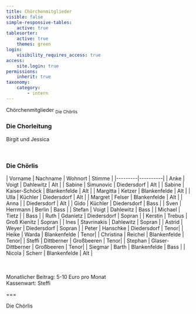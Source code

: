 ```yaml
---
title: Chörchenmitglieder
visible: false
simple-responsive-tables:
    active: true
tablesorter:
    active: true
    themes: green
login:
    visibility_requires_access: true
access:
    site.login: true
permissions:
    inherit: true
taxonomy:
    category:
        - intern
---
```


<span class="h2">Chörchenmitglieder</span> <sub>Die Chörlis</sub>

<h3>Die Chorleitung</h3>
Birgit und Jessica
<p><br/></p>
<h3>Die Chörlis</h3>

| Vorname  | Nachname | Wohnort | Stimme |
|---------|----------|
| Anke | Voigt | Dahlewitz | Alt |
| Sabine | Simunovic | Diedersdorf | Alt |
| Sabine | Kaiser-Schöck | Blankenfelde | Alt |
| Margitta | Ketzer | Blankenfelde | Alt |
| Ulla | Küchler | Diedersdorf | Alt |
| Margret | Felser | Blankenfelde | Alt |
| Anna |  | Diedersdorf | Alt |
| Gido | Küchler | Diedersdorf | Bass |
| Sven | Herrmann | Berlin | Bass |
| Stefan | Voigt | Dahlewitz | Bass |
| Michael | Tietz |  | Bass |
| Ruth | Gdanietz | Diedersdorf | Sopran |
| Kerstin | Trebus | Groß Kienitz | Sopran |
| Ines | Stavrinakis | Dahlewitz | Sopran |
| Astrid | Weyer | Diedersdorf | Sopran |
| Peter | Hanschke | Diedersdorf | Tenor|
| Heike | Warda | Blankenfelde | Tenor|
| Christina | Reichel | Blankenfelde | Tenor|
| Steffi | Dittberner | Großbeeren | Tenor|
| Stephan | Glaser-Dittberner | Großbeeren | Tenor|
| Siegmar | Barth | Blankenfelde | Bass |
| Nicola | Scherr | Blankenfelde | Alt |

</br></br>
Monatlicher Beitrag: 5-10 Euro pro Monat </br>
Kassenwart: Steffi


===

Die Chörlis